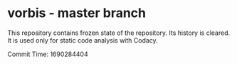 # vorbis - master branch

This repository contains frozen state of the repository.
Its history is cleared. It is used only for static code
analysis with Codacy.

Commit Time: 1690284404